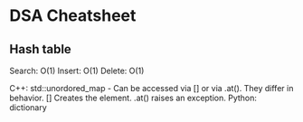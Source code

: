 # DSA Cheatsheet

## Hash table
Search: O(1)
Insert: O(1)
Delete: O(1)

C++:    std::unordored_map
    - Can be accessed via [] or via .at(). They differ in behavior. [] Creates the element. .at() raises an exception.
Python: dictionary



